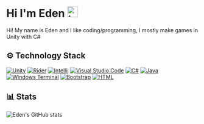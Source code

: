 # Hi I'm Eden <img src="https://user-images.githubusercontent.com/1303154/88677602-1635ba80-d120-11ea-84d8-d263ba5fc3c0.gif" width="28px" alt="hi">

Hi! My name is Eden and I like coding/programming, I mostly make games in Unity with C#

## ⚙ Technology Stack

[![Unity](https://img.shields.io/badge/Unity-100000?style=for-the-badge&logo=unity&logoColor=white)](#) [![Rider](https://img.shields.io/badge/Rider-000000?style=for-the-badge&logo=Rider&logoColor=white)](#) [![Intellij](https://img.shields.io/badge/IntelliJIDEA-000000.svg?style=for-the-badge&logo=intellij-idea&logoColor=white)](#) [![Visual Studio Code](https://img.shields.io/badge/Visual_Studio_Code-0078D4?style=for-the-badge&logo=visual%20studio%20code&logoColor=white)](#) [![C#](https://img.shields.io/badge/C%23-239120?style=for-the-badge&logo=c-sharp&logoColor=white)](#) [![Java](https://img.shields.io/badge/Java-ED8B00?style=for-the-badge&logo=java&logoColor=white)](#) [![Windows Terminal](https://img.shields.io/badge/windows%20terminal-4D4D4D?style=for-the-badge&logo=windows%20terminal&logoColor=white)](#) [![Bootstrap](https://img.shields.io/badge/Bootstrap-563D7C?style=for-the-badge&logo=bootstrap&logoColor=white)](#) [![HTML](https://img.shields.io/badge/HTML5-E34F26?style=for-the-badge&logo=html5&logoColor=white)](#)


## 📊 Stats
![Eden's GitHub stats](https://github-readme-stats.vercel.app/api?username=EdenTechSupport&show_icons=true&theme=dark&count_private=true)
